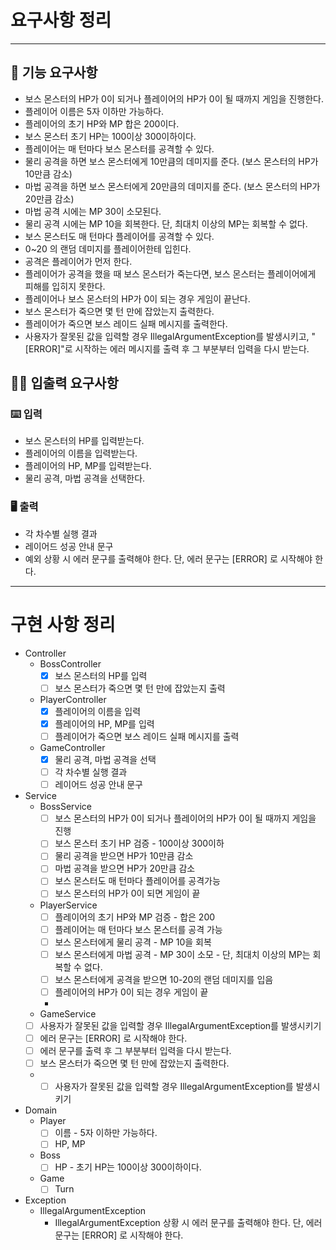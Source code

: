 # 요구사항 정리

---
## 🚀 기능 요구사항
- 보스 몬스터의 HP가 0이 되거나 플레이어의 HP가 0이 될 때까지 게임을 진행한다.
- 플레이어 이름은 5자 이하만 가능하다.
- 플레이어의 초기 HP와 MP 합은 200이다.
- 보스 몬스터 초기 HP는 100이상 300이하이다.
- 플레이어는 매 턴마다 보스 몬스터를 공격할 수 있다.
- 물리 공격을 하면 보스 몬스터에게 10만큼의 데미지를 준다. (보스 몬스터의 HP가 10만큼 감소)
- 마법 공격을 하면 보스 몬스터에게 20만큼의 데미지를 준다. (보스 몬스터의 HP가 20만큼 감소)
- 마법 공격 시에는 MP 30이 소모된다.
- 물리 공격 시에는 MP 10을 회복한다. 단, 최대치 이상의 MP는 회복할 수 없다.
- 보스 몬스터도 매 턴마다 플레이어를 공격할 수 있다.
- 0~20 의 랜덤 데미지를 플레이어한테 입힌다.
- 공격은 플레이어가 먼저 한다.
- 플레이어가 공격을 했을 때 보스 몬스터가 죽는다면, 보스 몬스터는 플레이어에게 피해를 입히지 못한다.
- 플레이어나 보스 몬스터의 HP가 0이 되는 경우 게임이 끝난다.
- 보스 몬스터가 죽으면 몇 턴 만에 잡았는지 출력한다.
- 플레이어가 죽으면 보스 레이드 실패 메시지를 출력한다.
- 사용자가 잘못된 값을 입력할 경우 IllegalArgumentException를 발생시키고, "[ERROR]"로 시작하는 에러 메시지를 출력 후 그 부분부터 입력을 다시 받는다.

## ✍🏻 입출력 요구사항
### ⌨️ 입력
- 보스 몬스터의 HP를 입력받는다.
- 플레이어의 이름을 입력받는다.
- 플레이어의 HP, MP를 입력받는다.
- 물리 공격, 마법 공격을 선택한다.

### 🖥 출력
- 각 차수별 실행 결과
- 레이어드 성공 안내 문구
- 예외 상황 시 에러 문구를 출력해야 한다. 단, 에러 문구는 [ERROR] 로 시작해야 한다. 

---
# 구현 사항 정리
- Controller
  - BossController
    - [x] 보스 몬스터의 HP를 입력
    - [ ] 보스 몬스터가 죽으면 몇 턴 만에 잡았는지 출력
  - PlayerController
    - [x] 플레이어의 이름을 입력
    - [x] 플레이어의 HP, MP를 입력
    - [ ] 플레이어가 죽으면 보스 레이드 실패 메시지를 출력
  - GameController
    - [x] 물리 공격, 마법 공격을 선택
    - [ ] 각 차수별 실행 결과
    - [ ] 레이어드 성공 안내 문구
    
- Service
  - BossService
    - [ ] 보스 몬스터의 HP가 0이 되거나 플레이어의 HP가 0이 될 때까지 게임을 진행
    - [ ] 보스 몬스터 초기 HP 검증 - 100이상 300이하
    - [ ] 물리 공격을 받으면 HP가 10만큼 감소
    - [ ] 마법 공격을 받으면 HP가 20만큼 감소
    - [ ] 보스 몬스터도 매 턴마다 플레이어를 공격가능 
    - [ ] 보스 몬스터의 HP가 0이 되면 게임이 끝
    
  - PlayerService
    - [ ] 플레이어의 초기 HP와 MP 검증 - 합은 200
    - [ ] 플레이어는 매 턴마다 보스 몬스터를 공격 가능
    - [ ] 보스 몬스터에게 물리 공격 - MP 10을 회복
    - [ ] 보스 몬스터에게 마법 공격 - MP 30이 소모 - 단, 최대치 이상의 MP는 회복할 수 없다.
    - [ ] 보스 몬스터에게 공격을 받으면 10-20의 랜덤 데미지를 입음
    - [ ] 플레이어의 HP가 0이 되는 경우 게임이 끝
    - 
  - GameService
  - [ ] 사용자가 잘못된 값을 입력할 경우 IllegalArgumentException를 발생시키기
  - [ ] 에러 문구는 [ERROR] 로 시작해야 한다.
  - [ ] 에러 문구를 출력 후 그 부분부터 입력을 다시 받는다.
  - [ ] 보스 몬스터가 죽으면 몇 턴 만에 잡았는지 출력한다.
  - 
      - [ ] 사용자가 잘못된 값을 입력할 경우 IllegalArgumentException를 발생시키기

- Domain
  - Player
    - [ ] 이름 - 5자 이하만 가능하다.
    - [ ] HP, MP
  - Boss
    - [ ] HP - 초기 HP는 100이상 300이하이다.
  - Game
    - [ ] Turn

- Exception
    - IllegalArgumentException
      - IllegalArgumentException 상황 시 에러 문구를 출력해야 한다. 단, 에러 문구는 [ERROR] 로 시작해야 한다.
      